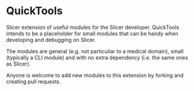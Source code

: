 QuickTools
==========

Slicer extension of useful modules for the Slicer developer.
QuickTools intends to be a placeholder for small modules that can be handy when developing and debugging on Slicer.

The modules are general (e.g. not particuliar to a medical domain), small (typically a CLI module) and with no extra dependency (i.e. the same ones as Slicer). 

Anyone is welcome to add new modules to this extension by forking and creating pull requests.
